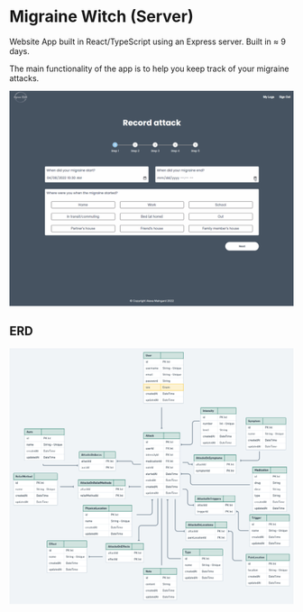 # Migraine Witch (Server)

Website App built in React/TypeScript using an Express server. Built in ≈ 9 days.

The main functionality of the app is to help you keep track of your migraine attacks.

![App Gif](./assets/migraine-witch.gif)

## ERD

![ERD](./assets/ERD.png)
